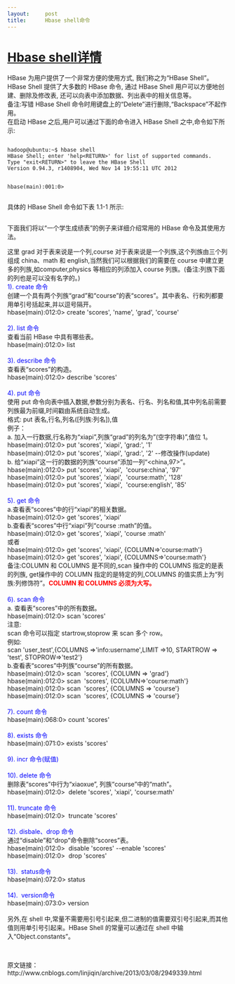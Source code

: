```yaml
---
layout:     post
title:      Hbase shell命令
---
```

<div id="article_content" class="article_content clearfix csdn-tracking-statistics" data-pid="blog" data-mod="popu_307" data-dsm="post">
								            <link rel="stylesheet" href="https://csdnimg.cn/release/phoenix/template/css/ck_htmledit_views-f76675cdea.css">
						<div class="htmledit_views" id="content_views">
                
<h1 class="postTitle"><a id="cb_post_title_url" class="postTitle2" href="http://www.cnblogs.com/linjiqin/archive/2013/03/08/2949339.html" rel="nofollow">Hbase shell详情</a></h1>
<div id="cnblogs_post_body">
<p>HBase 为用户提供了一个非常方便的使用方式, 我们称之为“HBase Shell”。<br>
HBase Shell 提供了大多数的 HBase 命令, 通过 HBase Shell 用户可以方便地创建、删除及修改表, 还可以向表中添加数据、列出表中的相关信息等。<br>
备注:写错 HBase Shell 命令时用键盘上的“Delete”进行删除,“Backspace”不起作用。<br>
在启动 HBase 之后,用户可以通过下面的命令进入 HBase Shell 之中,命令如下所示:</p>
<div class="cnblogs_code">
<pre></pre><pre><code class="language-java">hadoop@ubuntu:~$ hbase shell
HBase Shell; enter 'help&lt;RETURN&gt;' for list of supported commands.
Type "exit&lt;RETURN&gt;" to leave the HBase Shell
Version 0.94.3, r1408904, Wed Nov 14 19:55:11 UTC 2012

hbase(main):001:0&gt; </code></pre>
</div>
<p>具体的 HBase Shell 命令如下表 1.1-1 所示:</p>
<p><img src="https://img-blog.csdn.net/20140626111804296?watermark/2/text/aHR0cDovL2Jsb2cuY3Nkbi5uZXQva3V5dXlpbmd6aQ==/font/5a6L5L2T/fontsize/400/fill/I0JBQkFCMA==/dissolve/70/gravity/SouthEast" alt=""><br></p>
<p>下面我们将以“一个学生成绩表”的例子来详细介绍常用的 HBase 命令及其使用方法。</p>
<p><img src="https://img-blog.csdn.net/20140626111835078?watermark/2/text/aHR0cDovL2Jsb2cuY3Nkbi5uZXQva3V5dXlpbmd6aQ==/font/5a6L5L2T/fontsize/400/fill/I0JBQkFCMA==/dissolve/70/gravity/SouthEast" alt=""><br>
这里 grad 对于表来说是一个列,course 对于表来说是一个列族,这个列族由三个列组成 china、math 和 english,当然我们可以根据我们的需要在 course 中建立更多的列族,如computer,physics 等相应的列添加入 course 列族。(备注:列族下面的列也是可以没有名字的。)<br><span style="color:#0000ff;">1). create 命令</span><br>
创建一个具有两个列族“grad”和“course”的表“scores”。其中表名、行和列都要用单引号括起来,并以逗号隔开。<br>
hbase(main):012:0&gt; create 'scores', 'name', 'grad', 'course'<br><br><span style="color:#0000ff;">2). list 命令</span><br>
查看当前 HBase 中具有哪些表。<br>
hbase(main):012:0&gt; list<br><br><span style="color:#0000ff;">3). describe 命令</span><br>
查看表“scores”的构造。<br>
hbase(main):012:0&gt; describe 'scores'<br><br><span style="color:#0000ff;">4). put 命令</span><br>
使用 put 命令向表中插入数据,参数分别为表名、行名、列名和值,其中列名前需要列族最为前缀,时间戳由系统自动生成。<br>
格式: put 表名,行名,列名([列族:列名]),值<br>
例子：<br>
a. 加入一行数据,行名称为“xiapi”,列族“grad”的列名为”(空字符串)”,值位 1。<br>
hbase(main):012:0&gt; put 'scores', 'xiapi', 'grad:', '1'<br>
hbase(main):012:0&gt; put 'scores', 'xiapi', 'grad:', '2' --修改操作(update)<br>
b. 给“xiapi”这一行的数据的列族“course”添加一列“&lt;china,97&gt;”。<br>
hbase(main):012:0&gt; put 'scores', 'xiapi',  'course:china', '97'<br>
hbase(main):012:0&gt; put 'scores', 'xiapi',  'course:math', '128'<br>
hbase(main):012:0&gt; put 'scores', 'xiapi',  'course:english', '85'<br><br><span style="color:#0000ff;">5). get 命令</span><br>
a.查看表“scores”中的行“xiapi”的相关数据。<br>
hbase(main):012:0&gt; get 'scores', 'xiapi'<br>
b.查看表“scores”中行“xiapi”列“course :math”的值。<br>
hbase(main):012:0&gt; get 'scores', 'xiapi', 'course :math'<br>
或者<br>
hbase(main):012:0&gt; get 'scores', 'xiapi', {COLUMN=&gt;'course:math'}<br>
hbase(main):012:0&gt; get 'scores', 'xiapi', {COLUMNS=&gt;'course:math'}<br>
备注:COLUMN 和 COLUMNS 是不同的,scan 操作中的 COLUMNS 指定的是表的列族, get操作中的 COLUMN 指定的是特定的列,COLUMNS 的值实质上为“列族:列修饰符”。<strong><span style="color:#ff0000;">COLUMN 和 COLUMNS 必须为大写。</span></strong><br><br><span style="color:#0000ff;">6). scan 命令</span><br>
a. 查看表“scores”中的所有数据。<br>
hbase(main):012:0&gt; scan 'scores'<br>
注意:<br>
scan 命令可以指定 startrow,stoprow 来 scan 多个 row。<br>
例如:<br>
scan 'user_test',{COLUMNS =&gt;'info:username',LIMIT =&gt;10, STARTROW =&gt; 'test', STOPROW=&gt;'test2'}<br>
b.查看表“scores”中列族“course”的所有数据。<br>
hbase(main):012:0&gt; scan  'scores', {COLUMN =&gt; 'grad'}<br>
hbase(main):012:0&gt; scan  'scores', {COLUMN=&gt;'course:math'}<br>
hbase(main):012:0&gt; scan  'scores', {COLUMNS =&gt; 'course'}<br>
hbase(main):012:0&gt; scan  'scores', {COLUMNS =&gt; 'course'}<br><br><span style="color:#0000ff;">7). count 命令</span><br>
hbase(main):068:0&gt; count 'scores'<br><br><span style="color:#0000ff;">8). exists 命令</span><br>
hbase(main):071:0&gt; exists 'scores'<br><br><span style="color:#0000ff;">9). incr 命令(赋值)</span><br><br><span style="color:#0000ff;">10). delete 命令</span><br>
删除表“scores”中行为“xiaoxue”, 列族“course”中的“math”。<br>
hbase(main):012:0&gt;  delete 'scores', 'xiapi', 'course:math'<br><br><span style="color:#0000ff;">11). truncate 命令</span><br>
hbase(main):012:0&gt;  truncate 'scores'<br><br><span style="color:#0000ff;">12). disbale、drop 命令</span><br>
通过“disable”和“drop”命令删除“scores”表。<br>
hbase(main):012:0&gt;  disable 'scores' --enable 'scores' <br>
hbase(main):012:0&gt;  drop 'scores'<br><br><span style="color:#0000ff;">13).  status命令</span><br>
hbase(main):072:0&gt; status<br><br><span style="color:#0000ff;">14).  version命令</span><br>
hbase(main):073:0&gt; version<br><br>
另外,在 shell 中,常量不需要用引号引起来,但二进制的值需要双引号引起来,而其他值则用单引号引起来。HBase Shell 的常量可以通过在 shell 中输入“Object.constants”。</p>
<p><br></p>
<p>原文链接：http://www.cnblogs.com/linjiqin/archive/2013/03/08/2949339.html<br><br></p>
</div>
            </div>
                </div>
